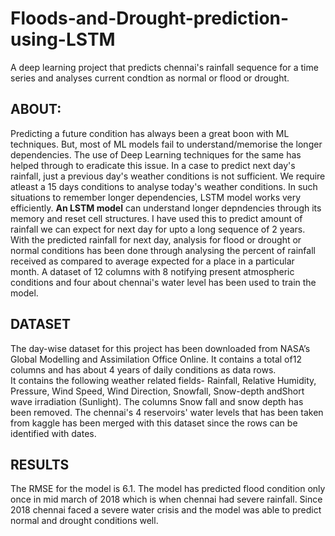 # Floods-and-Drought-prediction-using-LSTM
A deep learning project that predicts chennai's rainfall sequence for a time series and analyses current condtion as normal or flood or drought.

## ABOUT:
Predicting a future condition has always been a great boon with ML techniques. But, most of ML models fail to understand/memorise the longer dependencies.
The use of Deep Learning techniques for the same has helped through to eradicate this issue. In a case to predict next day's rainfall, just a previous day's 
weather conditions is not sufficient. We require atleast a 15 days conditions to analyse today's weather conditions. In such situations to remember longer dependencies,
LSTM model works very efficiently. <b>An LSTM model</b> can understand longer depndencies through its memory and reset cell structures. I have used this to predict amount of rainfall we can expect for next day for upto a long sequence of 2 years.
With the predicted rainfall for next day, analysis for flood or drought or normal conditions has been done through analysing the percent of rainfall received as compared to average expected for a place in a particular month.
A dataset of 12 columns with 8 notifying present atmospheric conditions and four about chennai's water level has been used to train the model.

## DATASET
The day-wise dataset for this project has been downloaded from NASA’s Global Modelling and Assimilation Office Online.  It contains a total of ​12 columns​ and has about 4 years of daily conditions as data rows.  
 It contains the following weather related fields- ​Rainfall​, ​Relative Humidity​, ​Pressure​, Wind Speed​, ​Wind Direction​, ​Snowfall​, ​Snow-depth ​and ​Short wave irradiation (Sunlight). 
 The columns Snow fall and snow depth has been removed. The chennai's 4 reservoirs' water levels that has been taken from kaggle has been merged with this dataset since the rows can be identified with dates.
 
 ## RESULTS 
 The RMSE for the model is 6.1. The model has predicted flood condition only once in mid march of 2018 which is when chennai had severe rainfall. Since 2018 chennai faced a severe water crisis and the model was able to predict normal and drought conditions well.
 
 
